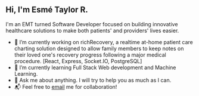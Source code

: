 <h2>Hi, I'm Esmé Taylor R.</h2>
  
I'm an EMT turned Software Developer focused on building innovative healthcare solutions to make both patients' and providers' lives easier.

- 🔭 I’m currently working on richRecovery, a realtime at-home patient care charting solution designed to allow family members to keep notes on their loved one's recovery progress following a major medical procedure.
     [React, Express, Socket.IO, PostgreSQL]
- 🌱 I’m currently learning Full Stack Web development and Machine Learning.
- 💬 Ask me about anything. I will try to help you as much as I can.
- 📬 Feel free to <a href="mailto:esme.taylor.richardson@gmail.com">email</a> me for collaboration!
